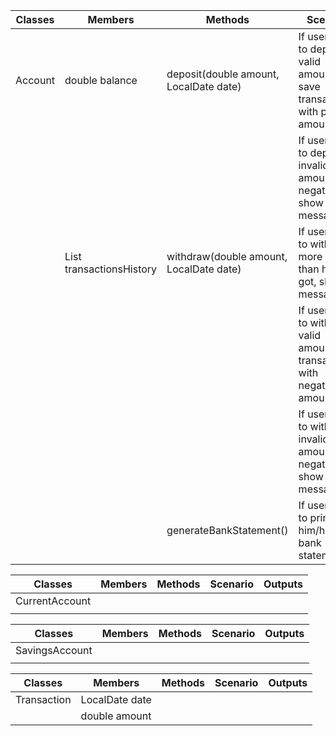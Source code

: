 | Classes | Members                               | Methods                                 | Scenario                                                                    | Outputs |
|---------|---------------------------------------|-----------------------------------------|-----------------------------------------------------------------------------|---------|
| Account | double balance                        | deposit(double amount, LocalDate date)  | If user want to deposit valid amount, save transaction with positive amount | String  |
|         |                                       |                                         | If user want to deposit invalid amount (e.g. negative), show message        | String  |
|         | List<Transaction> transactionsHistory | withdraw(double amount, LocalDate date) | If user want to withdraw more money than he/she got, show message           | String  |
|         |                                       |                                         | If user want to withdraw valid amount,save transaction with negative amount | String  |
|         |                                       |                                         | If user want to withdraw invalid amount (e.g. negative), show message       | String  |
|         |                                       | generateBankStatement()                 | If user want to print him/her bank statement                                | String  |

| Classes        | Members | Methods | Scenario | Outputs |
|----------------|---------|---------|----------|---------|
| CurrentAccount |         |         |          |         |
|                |         |         |          |         |

| Classes        | Members | Methods | Scenario | Outputs |
|----------------|---------|---------|----------|---------|
| SavingsAccount |         |         |          |         |
|                |         |         |          |         |

| Classes     | Members        | Methods | Scenario | Outputs |
|-------------|----------------|---------|----------|---------|
| Transaction | LocalDate date |         |          |         |
|             | double amount  |         |          |         |
